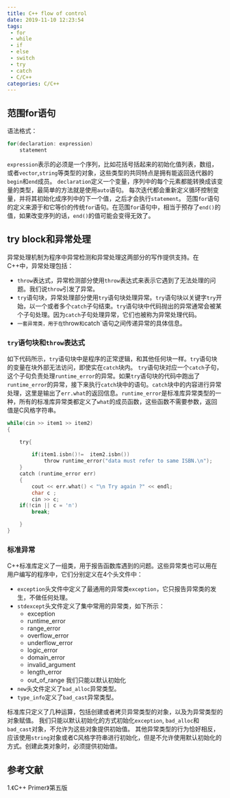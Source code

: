 ```yaml
---
title: C++ flow of control
date: 2019-11-10 12:23:54
tags:
 - for
 - while
 - if 
 - else
 - switch
 - try
 - catch
 - C/C++
categories: C/C++
---
```


## 范围for语句 
语法格式：
``` c
for(declaration: expression)
    statement
```

`expression`表示的必须是一个序列，比如花括号括起来的初始化值列表，数组，或者`vector`,`string`等类型的对象，这些类型的共同特点是拥有能返回迭代器的`begin`和`end`成员。
`declaration`定义一个变量，序列中的每个元素都能转换成该变量的类型，最简单的方法就是使用`auto`语句。
每次迭代都会重新定义循环控制变量，并将其初始化成序列中的下一个值，之后才会执行`statement`。
范围`for`语句的定义来源于和它等价的传统`for`语句。在范围`for`语句中，相当于预存了`end()`的值，如果改变序列的话，`end()`的值可能会变得无效了。

## try block和异常处理
异常处理机制为程序中异常检测和异常处理这两部分的写作提供支持。在C++中，异常处理包括：
- `throw`表达式，异常检测部分使用`throw`表达式来表示它遇到了无法处理的问题。我们说`throw`引发了异常。
- `try`语句块，异常处理部分使用`try`语句块处理异常。`try`语句块以关键字`try`开始，以一个或者多个`catch`子句结束。`try`语句块中代码抛出的异常通常会被某个子句处理。因为`catch`子句处理异常，它们也被称为异常处理代码。
- `一套异常类，用于在`throw`和`catch`语句之间传递异常的具体信息。

### `try`语句块和`throw`表达式 
如下代码所示，`try`语句块中是程序的正常逻辑，和其他任何块一样。`try`语句块的变量在块外部无法访问，即使实在`catch`块内。
`try`语句块对应一个`catch`子句，这个子句负责处理`runtime_error`的异常。如果`try`语句块的代码中跑出了`runtime_error`的异常，接下来执行`catch`块中的语句。`catch`块中的内容进行异常处理，这里是输出了`err.what`的返回信息。`runtime_error`是标准库异常类型的一种，所有的标准库异常类都定义了`what`的成员函数，这些函数不需要参数，返回值是C风格字符串。
``` c
while(cin >> item1 >> item2)
{

    try{
        
        if(item1.isbn()!=  item2.isbn())
            throw runtime_error("data must refer to same ISBN.\n");
    }
    catch (runtime_error err)
    {
        cout << err.what() < "\n Try again ?" << endl;
        char c ;
        cin >> c;
    if(!cin || c = 'n')
        break;

    }
}
```

### 标准异常
C++标准库定义了一组类，用于报告函数库遇到的问题。这些异常类也可以用在用户编写的程序中，它们分别定义在4个头文件中：
- `exception`头文件中定义了最通用的异常类`exception`，它只报告异常类的发生，不做任何处理。
- `stdexcept`头文件定义了集中常用的异常类，如下所示：
    - exception
    - runtime_error
    - range_error
    - overflow_error
    - underflow_error
    - logic_error
    - domain_error
    - invalid_argument
    - length_error
    - out_of_range
我们只能以默认初始化
- `new`头文件定义了`bad_alloc`异常类型。
- `type_info`定义了`bad_cast`异常类型。

标准库只定义了几种运算，包括创建或者拷贝异常类型的对象，以及为异常类型的对象赋值。
我们只能以默认初始化的方式初始化`exception`, `bad_alloc`和`bad_cast`对象，不允许为这些对象提供初始值。
其他异常类型的行为恰好相反，应该使用`string`对象或者C风格字符串进行初始化，但是不允许使用默认初始化的方式。创建此类对象时，必须提供初始值。

## 参考文献
1.《C++ Primer》第五版
